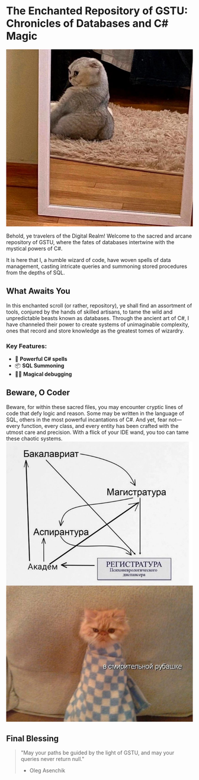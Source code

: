 # The Enchanted Repository of GSTU: Chronicles of Databases and C# Magic
![Background Image](https://github.com/OlegAsenchik/gstu-adventure/blob/main/memes/photo_2024-11-28_17-25-58.jpg?raw=true)

Behold, ye travelers of the Digital Realm! Welcome to the sacred and arcane repository of GSTU, where the fates of databases intertwine with the mystical powers of C#.

It is here that I, a humble wizard of code, have woven spells of data management, casting intricate queries and summoning stored procedures from the depths of SQL.

## What Awaits You
In this enchanted scroll (or rather, repository), ye shall find an assortment of tools, conjured by the hands of skilled artisans, to tame the wild and unpredictable beasts known as databases. Through the ancient art of C#, I have channeled their power to create systems of unimaginable complexity, ones that record and store knowledge as the greatest tomes of wizardry.

### Key Features:
- 🔮 **Powerful C# spells**
- 📦 **SQL Summoning**
- 🧙‍♂️ **Magical debugging**

## Beware, O Coder
Beware, for within these sacred files, you may encounter cryptic lines of code that defy logic and reason. Some may be written in the language of SQL, others in the most powerful incantations of C#. And yet, fear not—every function, every class, and every entity has been crafted with the utmost care and precision. With a flick of your IDE wand, you too can tame these chaotic systems.
![True Path](https://github.com/OlegAsenchik/gstu-adventure/blob/main/memes/photo_2024-11-28_17-26-41.jpg?raw=true)
## Final Blessing
> "May your paths be guided by the light of GSTU, and may your queries never return null."
> - Oleg Asenchik
